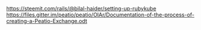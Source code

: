 https://steemit.com/rails/@bilal-haider/setting-up-rubykube
https://files.gitter.im/peatio/peatio/OIAr/Documentation-of-the-process-of-creating-a-Peatio-Exchange.odt
